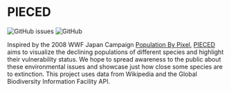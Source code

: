 # PIECED
![GitHub issues](https://img.shields.io/github/issues-raw/googleinterns/step129-2020?style=flat-square) ![GitHub](https://img.shields.io/github/license/googleinterns/step129-2020?style=flat-square)

Inspired by the 2008 WWF Japan Campaign [Population By Pixel](https://www.boredpanda.com/endagered-animals-pixels-extinction/?utm_source=google&utm_medium=organic&utm_campaign=organic), [PIECED](https://step129-2020.appspot.com) aims to visualize the declining populations of different species and highlight their vulnerability status. We hope to spread awareness to the public about these environmental issues and showcase just how close some species are to extinction. This project uses data from Wikipedia and the Global Biodiversity Information Facility API.
